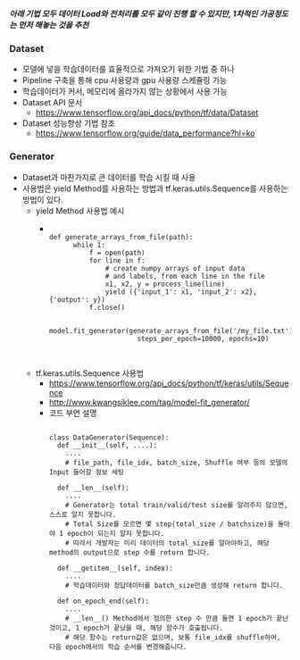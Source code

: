 ##### 아래 기법 모두 데이터 Load와 전처리를 모두 같이 진행 할 수 있지만, 1차적인 가공정도는 먼저 해놓는 것을 추천

### Dataset

- 모델에 넣을 학습데이터를 효율적으로 가져오기 위한 기법 중 하나
- Pipeline 구축을 통해 cpu 사용량과 gpu 사용량 스케쥴링 가능
- 학습데이터가 커서, 메모리에 올라가지 않는 상황에서 사용 가능
- Dataset API 문서
  - https://www.tensorflow.org/api_docs/python/tf/data/Dataset 
- Dataset 성능향상 기법 참조
  - https://www.tensorflow.org/guide/data_performance?hl=ko


### Generator

- Dataset과 마찬가지로 큰 데이터를 학습 시킬 때 사용
- 사용법은 yield Method를 사용하는 방법과 tf.keras.utils.Sequence를 사용하는 방법이 있다.
  - yield Method 사용법 예시
    - <pre>
      <code>
      def generate_arrays_from_file(path):
            while 1:
                f = open(path)
                for line in f:
                    # create numpy arrays of input data
                    # and labels, from each line in the file
                    x1, x2, y = process_line(line)
                    yield ({'input_1': x1, 'input_2': x2}, {'output': y})
                f.close()

        model.fit_generator(generate_arrays_from_file('/my_file.txt'),
                            steps_per_epoch=10000, epochs=10)
        </code>
        </pre>
  - tf.keras.utils.Sequence 사용법
    - https://www.tensorflow.org/api_docs/python/tf/keras/utils/Sequence
    - http://www.kwangsiklee.com/tag/model-fit_generator/
    - 코드 부연 설명
      <pre>
      <code>
      class DataGenerator(Sequence):
        def __init__(self, ....):
          ....
          # file_path, file_idx, batch_size, Shuffle 여부 등의 모델의 Input 들어갈 정보 세팅
          
        def __len__(self):
          ....
          # Generator는 total train/valid/test size를 알려주지 않으면, 스스로 알지 못합니다.
          # Total Size를 모르면 몇 step(total_size / batchsize)을 돌아야 1 epoch이 되는지 알지 못합니다.
          # 따라서 개발자는 미리 데이터의 total_size를 알아야하고, 해당 method의 output으로 step 수를 return 합니다.
            
        def __getitem__(self, index):
          ....
          # 학습데이터와 정답데이터를 batch_size만큼 생성해 return 합니다.
        
        def on_epoch_end(self):
          ....
          # __len__() Method에서 정의한 step 수 만큼 돌면 1 epoch가 끝난 것이고, 1 epoch가 끝났을 때, 해당 함수가 호출됩니다.
          # 해당 함수는 return값은 없으며, 보통 file_idx를 shuffle하여, 다음 epoch에서의 학습 순서를 변경해줍니다.
          
      </code>
      </pre>
